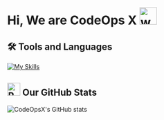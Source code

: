 # Hi, We are CodeOps X <img src="https://user-images.githubusercontent.com/72663882/171687151-bb31c996-c9d2-49c8-b593-734946893b23.gif" alt="waving hand gif" aria-hidden="true" width="40" />

## 🛠️ Tools and Languages
[![My Skills](https://skillicons.dev/icons?i=html,css,js,github,java,eclipse,python,nodejs,bootstrap,Pycharm)](#)
## <img src="https://raw.githubusercontent.com/Tarikul-Islam-Anik/Animated-Fluent-Emojis/master/Emojis/Travel%20and%20places/Rocket.png" alt="Rocket" width="30" height="30" />  Our GitHub Stats
![CodeOpsX's GitHub stats](https://github-readme-stats.vercel.app/api?username=microsoft&show_icons=true&theme=transparent)
